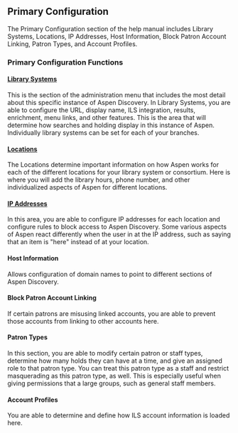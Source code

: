 ## Primary Configuration

The Primary Configuration section of the help manual includes Library Systems, Locations, IP Addresses, Host Information, Block Patron Account Linking, Patron Types, and Account Profiles.

### Primary Configuration Functions

#### [Library Systems](/Admin/HelpManual?page=Library-Systems)
This is the section of the administration menu that includes the most detail about this specific instance of Aspen Discovery. In Library Systems, you are able to configure the URL, display name, ILS integration, results, enrichment, menu links, and other features. This is the area that will determine how searches and holding display in this instance of Aspen. Individually library systems can be set for each of your branches.
#### [Locations](/Admin/HelpManual?page=Library-Systems-Locations)
The Locations determine important information on how Aspen works for each of the different locations for your library system or consortium. Here is where you will add the library hours, phone number, and other individualized aspects of Aspen for different locations.
#### [IP Addresses](/Admin/HelpManual?page=Location-IP-Addresses)
In this area, you are able to configure IP addresses for each location and configure rules to block access to Aspen Discovery. Some various aspects of Aspen react differently when the user in at the IP address, such as saying that an item is "here" instead of at your location.
#### Host Information
Allows configuration of domain names to point to different sections of Aspen Discovery.
#### Block Patron Account Linking
If certain patrons are misusing linked accounts, you are able to prevent those accounts from linking to other accounts here.
#### Patron Types
In this section, you are able to modify certain patron or staff types, determine how many holds they can have at a time, and give an assigned role to that patron type. You can treat this patron type as a staff and restrict masquerading as this patron type, as well. This is especially useful when giving permissions that a large groups, such as general staff members.
#### Account Profiles
You are able to determine and define how ILS account information is loaded here.
